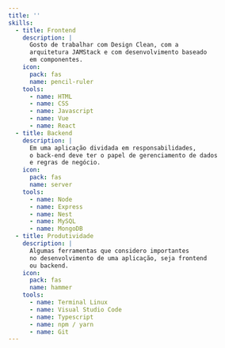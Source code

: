 ```yaml
---
title: ''
skills:
  - title: Frontend
    description: |
      Gosto de trabalhar com Design Clean, com a
      arquitetura JAMStack e com desenvolvimento baseado
      em componentes.
    icon:
      pack: fas
      name: pencil-ruler
    tools:
      - name: HTML
      - name: CSS
      - name: Javascript
      - name: Vue
      - name: React
  - title: Backend
    description: |
      Em uma aplicação dividada em responsabilidades,
      o back-end deve ter o papel de gerenciamento de dados
      e regras de negócio.
    icon:
      pack: fas
      name: server
    tools:
      - name: Node
      - name: Express
      - name: Nest
      - name: MySQL
      - name: MongoDB
  - title: Produtividade
    description: |
      Algumas ferramentas que considero importantes
      no desenvolvimento de uma aplicação, seja frontend
      ou backend.
    icon:
      pack: fas
      name: hammer
    tools:
      - name: Terminal Linux
      - name: Visual Studio Code
      - name: Typescript
      - name: npm / yarn
      - name: Git
---
```

